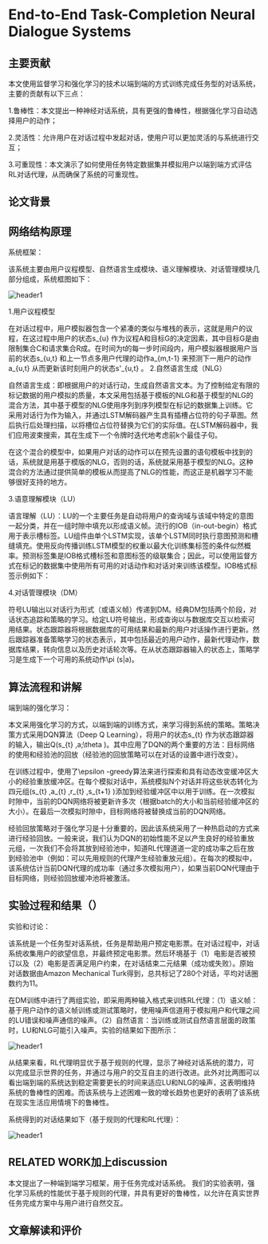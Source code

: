 # End-to-End Task-Completion Neural Dialogue Systems

## 主要贡献

本文使用监督学习和强化学习的技术以端到端的方式训练完成任务型的对话系统，主要的贡献有以下三点：

1.鲁棒性：本文提出一种神经对话系统，具有更强的鲁棒性，根据强化学习自动选择用户的动作；

2.灵活性：允许用户在对话过程中发起对话，使用户可以更加灵活的与系统进行交互；

3.可重现性：本文演示了如何使用任务特定数据集并模拟用户以端到端方式评估RL对话代理，从而确保了系统的可重现性。



## 论文背景

## 网络结构原理

系统框架：

该系统主要由用户议程模型、自然语言生成模块、语义理解模块、对话管理模块几部分组成，系统框图如下：

<img src="{{ site.img_path }}/Machine Learning/end_end_Task_Completion.png" alt="header1" style="height:auto!important;width:auto%;max-width:1020px;"/>


1.用户议程模型

在对话过程中，用户模拟器包含一个紧凑的类似与堆栈的表示，这就是用户的议程，在这过程中用户的状态s_{u} 作为议程A和目标G的决定因素，其中目标G是由限制集合C和请求集合R成。在时间为t的每一步时间段内，用户模拟器根据用户当前的状态s_{u,t} 和上一节点多用户代理的动作a_{m,t-1} 来预测下一用户的动作a_{u,t} 从而更新该时刻用户的状态s'_{u,t} 。
2.自然语言生成（NLG）

自然语言生成：即根据用户的对话行动，生成自然语言文本。为了控制给定有限的标记数据的用户模拟的质量，本文采用包括基于模板的NLG和基于模型的NLG的混合方法，其中基于模型的NLG使用序列到序列模型在标记的数据集上训练。它采用对话行为作为输入，并通过LSTM解码器产生具有插槽占位符的句子草图。然后执行后处理扫描，以将槽位占位符替换为它们的实际值。在LSTM解码器中，我们应用波束搜索，其在生成下一个令牌时迭代地考虑前k个最佳子句。

在这个混合的模型中，如果用户对话的动作可以在预先设置的语句模板中找到的话，系统就是用基于模版的NLG，否则的话，系统就采用基于模型的NLG。这种混合的方法通过提供简单的模板从而提高了NLG的性能，而这正是机器学习不能够很好支持的地方。

3.语意理解模块（LU）

语言理解（LU）：LU的一个主要任务是自动将用户的查询域与该域中特定的意图一起分类，并在一组时隙中填充以形成语义帧。流行的IOB（in-out-begin）格式用于表示槽标签。LU组件由单个LSTM实现，该单个LSTM同时执行意图预测和槽缝填充。使用反向传播训练LSTM模型的权重以最大化训练集标签的条件似然概率。预测标签集是IOB格式槽标签和意图标签的级联集合；因此，可以使用监督方式在标记的数据集中使用所有可用的对话动作和对话对来训练该模型。IOB格式标签示例如下：


4.对话管理模块（DM）

符号LU输出以对话行为形式（或语义帧）传递到DM。经典DM包括两个阶段，对话状态追踪和策略的学习。给定LU符号输出，形成查询以与数据库交互以检索可用结果。状态跟踪器将根据数据库的可用结果和最新的用户对话操作进行更新。然后跟踪器准备策略学习的状态表示，其中包括最近的用户动作，最新代理动作，数据库结果，转向信息以及历史对话轮次等。在从状态跟踪器输入的状态上，策略学习是生成下一个可用的系统动作\pi (s|a)。




## 算法流程和讲解


端到端的强化学习：

本文采用强化学习的方式，以端到端的训练方式，来学习得到系统的策略。策略决策方式采用DQN算法（Deep Q Learning），将用户的状态s_{t} 作为状态跟踪器的输入，输出Q(s_{t} ,a;\theta )。其中应用了DQN的两个重要的方法：目标网络的使用和经验池的回放（经验池的回放策略可以在对话的设置中进行改变）。

在训练过程中，使用了\epsilon -greedy算法来进行探索和具有动态改变缓冲区大小的经验重放缓冲区。在每个模拟对话中，系统模拟N个对话并将这些状态转化为四元组(s_{t} ,a_{t} ,r_{t} ,s_{t+1} )添加到经验缓冲区中以用于训练。在一次模拟时隙中，当前的DQN网络将被更新许多次（根据batch的大小和当前经验缓冲区的大小）。在最后一次模拟时隙中，目标网络将被替换成当前的DQN网络。

经验回放策略对于强化学习是十分重要的，因此该系统采用了一种热启动的方式来进行经验回放。一般来说，我们认为DQN的初始性能不足以产生良好的经验重放元组，一次我们不会将其放到经验池中，知道RL代理道道一定的成功率之后在放到经验池中（例如：可以先用规则的代理产生经验重放元组）。在每次的模拟中，该系统估计当前DQN代理的成功率（通过多次模拟用户），如果当前DQN代理由于目标网络，则经验回放缓冲池将被激活。



## 实验过程和结果（）

实验和讨论：

该系统是一个任务型对话系统，任务是帮助用户预定电影票。在对话过程中，对话系统收集用户的欲望信息，并最终预定电影票。然后环境基于（1）电影是否被预订以及（2）电影是否满足用户约束，在对话结束二元结果（成功或失败）。原始对话数据由Amazon Mechanical Turk得到，总共标记了280个对话，平均对话圈数约为11。

在DM训练中进行了两组实验，即采用两种输入格式来训练RL代理：（1）语义帧：基于用户动作的语义帧训练或测试策略时，使用噪声信道用于模拟用户和代理之间的LU错误和噪声通信的噪声。（2）自然语言：当训练或测试自然语言层面的政策时，LU和NLG可能引入噪声。实验的结果如下图所示：

<img src="{{ site.img_path }}/Machine Learning/end_end_Task_Completion1.png" alt="header1" style="height:auto!important;width:auto%;max-width:1020px;"/>

从结果来看，RL代理明显优于基于规则的代理，显示了神经对话系统的潜力，可以完成显示世界的任务，并通过与用户的交互自主的进行改进。此外对比两图可以看出端到端的系统达到稳定需要更长的时间来适应LU和NLG的噪声，这表明维持系统的鲁棒性的困难。而该系统与上述困难一致的增长趋势也更好的表明了该系统在现实生活应用情境下的鲁棒性。

系统得到的对话结果如下（基于规则的代理和RL代理）：

<img src="{{ site.img_path }}/Machine Learning/end_end_Task_Completion2.png" alt="header1" style="height:auto!important;width:auto%;max-width:1020px;"/>

## RELATED WORK加上discussion

本文提出了一种端到端学习框架，用于任务完成对话系统。 我们的实验表明，强化学习系统的性能优于基于规则的代理，并具有更好的鲁棒性，以允许在真实世界任务完成方案中与用户进行自然交互。

## 文章解读和评价

